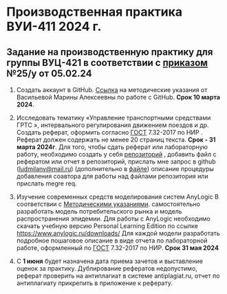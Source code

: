
# Производственная практика ВУИ-411 2024 г.
## Задание на производственную практику для группы ВУЦ-421 в соответствии с [приказом](https://github.com/ludmilanv/VUI/blob/main/%D0%92%D0%A3%D0%A6-421%20%D0%9F%D1%80%D0%BE%D0%B8%D0%B7%D0%B2%D0%BE%D0%B4%D1%81%D1%82%D0%B2%D0%B5%D0%BD%D0%BD%D0%B0%D1%8F.pdf) №25/у от 05.02.24

1. Создать аккаунт в GitHub. [Ссылка](https://gist.github.com/MarinaPaley/131dcb5134e4c79d0c8278378c3c0bb9) на методические указания от Васильевой Марины Алексеевны по работе с GitHub. __Срок 10 марта 2024__. 
3.	Исследовать тематику «Управление транспортными средствами ГРТС », интервального регулирования движением поездов и др. Создать реферат, оформить согласно [ГОСТ](https://github.com/ludmilanv/VUI/blob/main/%D0%93%D0%9E%D0%A1%D0%A2_7_32_2017_%D0%9E%D1%82%D1%87%D1%91%D1%82_%D0%BF%D0%BE_%D0%9D%D0%98%D0%A0_%D1%81_%D0%B2%D1%8B%D0%B4%D0%B5%D0%BB%D0%B5%D0%BD%D0%B8%D0%B5%D0%BC.pdf) 7.32-2017 по НИР . Реферат должен содержать не менее 20 страниц текста. __Срок - 31 марта 2024г__.
Для того, чтобы сдать реферат или лабораторную работу, необходимо создать у себя [репозиторий](https://github.com/ludmilanv/VUI/blob/main/07.%20Git.%20%D0%A1%D0%BE%D0%B7%D0%B4%D0%B0%D0%BD%D0%B8%D0%B5%20%D1%80%D0%B5%D0%BF%D0%BE%D0%B7%D0%B8%D1%82%D0%BE%D1%80%D0%B8%D1%8F.docx) , добавить файл с рефератом или отчет в репозиторий, прислать мне запрос в github (ludmilanv@mail.ru) (дополнительно в [файле](https://github.com/ludmilanv/VUI/blob/main/08_Git_%D0%94%D0%BE%D0%B1%D0%B0%D0%B2%D0%BB%D0%B5%D0%BD%D0%B8%D0%B5_%D1%81%D0%BE%D0%B0%D0%B2%D1%82%D0%BE%D1%80%D0%B0_%D0%BA_%D0%BF%D1%80%D0%BE%D0%B5%D0%BA%D1%82%D1%83.docx)) описание процедуры добавления соавтора для работы над файлами репозитория или прислать megre req.
4. Изучение современных средств моделирования систем AnyLogic
В соответствии с [Методическими указаниями](https://github.com/ludmilanv/VUI/blob/main/anylogic_in_three_days(rus).pdf ). самостоятельно разработать модель потребительского рынка и модель распространения эпидемии. 
Для работы с AnyLogic необходимо скачать учебную версию Personal Learning Edition по ссылке https://www.anylogic.ru/downloads/
Для каждой модели разработать подробное пошаговое описание в виде отчета по лабораторной работе, оформленный по [ГОСТ](https://github.com/ludmilanv/VUI/blob/main/%D0%93%D0%9E%D0%A1%D0%A2_7_32_2017_%D0%9E%D1%82%D1%87%D1%91%D1%82_%D0%BF%D0%BE_%D0%9D%D0%98%D0%A0_%D1%81_%D0%B2%D1%8B%D0%B4%D0%B5%D0%BB%D0%B5%D0%BD%D0%B8%D0%B5%D0%BC.pdf) 7.32-2017 по НИР.
__Срок 31 мая 2024__

8. С __1 июня__ будет назначена дата приема зачетов и выставление оценок за практику.
Дублирование рефератов недопустимо, реферат проверить на антиплагиат в системе antiplagiat.ru, отчет по антиплагиату прикрепить в приложение к реферату.
